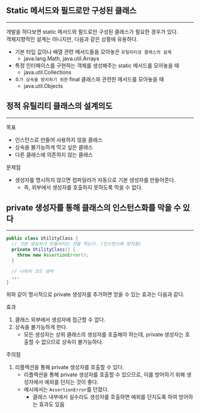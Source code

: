 ## Static 메서드와 필드로만 구성된 클래스
---
개발을 하다보면 static 메서드와 필드로만 구성된 클래스가 필요한 경우가 있다.  
객체지향적인 설계는 아니지만, 다음과 같은 상황에 유용하다.

- 기본 타입 값이나 배열 관련 메서드들을 모아놓은 `유틸리티성 클래스의 설계`
    - java.lang.Math, java.util.Arrays
- 특정 인터페이스를 구현하는 객체를 생성해주는 static 메서드를 모아놓을 때
    - java.util.Collections
- `추가 상속을 방지하기 위한` final 클래스와 관련한 메서드를 모아놓을 때
    - java.util.Objects

## 정적 유틸리티 클래스의 설계의도
---
목표
- 인스턴스로 만들어 사용하지 않을 클래스
- 상속을 불가능하게 막고 싶은 클래스
- 다른 클래스에 의존하지 않는 클래스

문제점
- 생성자를 명시하지 않으면 컴파일러가 자동으로 기본 생성자를 만들어준다.
    - 즉, 외부에서 생성자를 호출하지 못하도록 막을 수 없다.

## private 생성자를 통해 클래스의 인스턴스화를 막을 수 있다
---
```java
public class UtilityClass {
  // 기본 생성자가 만들어지는 것을 막는다. (인스턴스화 방지용)
  private UtilityClass() {
    throw new AssertionError();
  }

  // 나머지 코드 생략
  ...
}
```

위와 같이 명시적으로 private 생성자를 추가하면 얻을 수 있는 효과는 다음과 같다.

효과
1. 클래스 외부에서 생성자에 접근할 수 없다.
2. 상속을 불가능하게 한다.
    - 모든 생성자는 상위 클래스의 생성자를 호출해야 하는데, private 생성자는 호출할 수 없으므로 상속이 불가능하다.

주의점
1. 리플렉션을 통해 private 생성자를 호출할 수 있다.
    - 리플렉션을 통해 private 생성자를 호출할 수 있으므로, 이를 방어하기 위해 생성자에서 예외를 던지는 것이 좋다.
    - 예시에서는 `AssertionError`를 던졌다.
        - 클래스 내부에서 실수라도 생성자를 호출하면 예외를 던지도록 하여 방어하는 효과도 있음